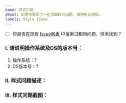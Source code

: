 ```yaml
---
name: 样式问题
about: 如果你发现了一些页面样式问题，请使用此模板。
labels: Style Issue
---
```


<!-- 如果搜索过但未找到，请将 `[ ]` 替换为 `[x]` -->

- [ ] 你是否在现有 [Issue列表](/docmirror/dev-sidecar/issues) 中搜索过相同问题，但未找到？

### Ⅰ. 请说明操作系统及DS的版本号：

1. 操作系统：?
2. DS版本号：? <!-- 如：`1.8.6-node17` -->

### Ⅱ. 样式问题描述：

### Ⅲ. 样式问题截图：
